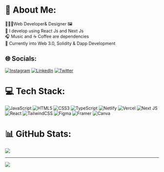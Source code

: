# 💫 About Me:
👨🏻‍💻Web Developer& Designer 🖼️<br>🎋 I develop using React Js and Next Js<br>🎧 Music and ☕ Coffee are dependencies<br>🔭 Currently into Web 3.0, Solidity & Dapp Development


## 🌐 Socials:
[![Instagram](https://img.shields.io/badge/Instagram-%23E4405F.svg?logo=Instagram&logoColor=white)](https://instagram.com/iamayush.ahire) [![LinkedIn](https://img.shields.io/badge/LinkedIn-%230077B5.svg?logo=linkedin&logoColor=white)](https://www.linkedin.com/in/ayush-ahire-770730266/) [![Twitter](https://img.shields.io/badge/Twitter-%231DA1F2.svg?logo=Twitter&logoColor=white)](https://twitter.com/iamayush_ahire) 

# 💻 Tech Stack:
![JavaScript](https://img.shields.io/badge/javascript-%23323330.svg?style=for-the-badge&logo=javascript&logoColor=%23F7DF1E) ![HTML5](https://img.shields.io/badge/html5-%23E34F26.svg?style=for-the-badge&logo=html5&logoColor=white) ![CSS3](https://img.shields.io/badge/css3-%231572B6.svg?style=for-the-badge&logo=css3&logoColor=white) ![TypeScript](https://img.shields.io/badge/typescript-%23007ACC.svg?style=for-the-badge&logo=typescript&logoColor=white) ![Netlify](https://img.shields.io/badge/netlify-%23000000.svg?style=for-the-badge&logo=netlify&logoColor=#00C7B7) ![Vercel](https://img.shields.io/badge/vercel-%23000000.svg?style=for-the-badge&logo=vercel&logoColor=white) ![Next JS](https://img.shields.io/badge/Next-black?style=for-the-badge&logo=next.js&logoColor=white) ![React](https://img.shields.io/badge/react-%2320232a.svg?style=for-the-badge&logo=react&logoColor=%2361DAFB) ![TailwindCSS](https://img.shields.io/badge/tailwindcss-%2338B2AC.svg?style=for-the-badge&logo=tailwind-css&logoColor=white) 	![Figma](https://img.shields.io/badge/figma-%23F24E1E.svg?style=for-the-badge&logo=figma&logoColor=white) ![Framer](https://img.shields.io/badge/Framer-black?style=for-the-badge&logo=framer&logoColor=blue) ![Canva](https://img.shields.io/badge/Canva-%2300C4CC.svg?style=for-the-badge&logo=Canva&logoColor=white)
# 📊 GitHub Stats:

![](https://github-readme-streak-stats.herokuapp.com/?user=Ayush_Ahire&theme=merko&hide_border=false)<br/>


---
[![](https://visitcount.itsvg.in/api?id=Ayush_Ahire&icon=0&color=0)](https://visitcount.itsvg.in)

<!-- Proudly created with GPRM ( https://gprm.itsvg.in ) -->
